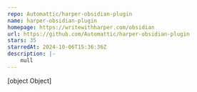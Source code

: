 ```yaml
---
repo: Automattic/harper-obsidian-plugin
name: harper-obsidian-plugin
homepage: https://writewithharper.com/obsidian
url: https://github.com/Automattic/harper-obsidian-plugin
stars: 35
starredAt: 2024-10-06T15:36:36Z
description: |-
    null
---
```


[object Object]
